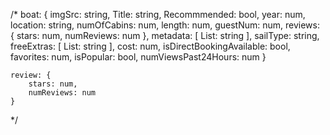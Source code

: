 /*
    boat: {
        imgSrc: string,
        Title: string,
        Recommmended: bool,
        year: num,
        location: string,
        numOfCabins: num,
        length: num,
        guestNum: num,
        reviews: {
            stars: num,
            numReviews: num
        },
        metadata: [
            List: string
        ],
        sailType: string,
        freeExtras: [
            List: string
        ],
        cost: num,
        isDirectBookingAvailable: bool,
        favorites: num,
        isPopular: bool,
        numViewsPast24Hours: num
    }

    review: {
        stars: num,
        numReviews: num
    }


*/
